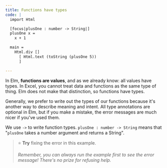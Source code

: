 ```yaml
---
title: Functions have types
code: |
  import Html

  [focus|plusOne : number -> String|]
  plusOne x =
    x + 1

  main =
    Html.div []
      [ Html.text (toString (plusOne 5))
      ]

---
```


In Elm, **functions are values**, and as we already know: all values have types.
In Excel, you cannot treat data and functions as the same type of thing.
Elm does not make that distinction, so functions have types.

Generally, we prefer to write out the types of our functions
because it's another way to describe meaning and intent.
All type annotations are optional in Elm,
but if you make a mistake, the error messages are much nicer if you've used them.

We use `->` to write function types.
`plusOne : number -> String` means that "`plusOne` takes a number argument
and returns a String".

> ⭐️ **Try** fixing the error in this example.
>
>  _Remember, you can always run the example first to see the error message!
>  There's no prize for refusing help._
